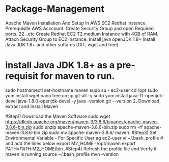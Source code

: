 # Package-Management

Apache Maven Installation And Setup In AWS EC2 Redhat Instance.
Prerequisite
AWS Acccount.
Create Security Group and open Required ports.
22 ..etc
Create Redhat EC2 T2.medium Instance with 4GB of RAM.
Attach Security Group to EC2 Instance.
Install java openJDK 1.8+
Install Java JDK 1.8+ and other softares (GIT, wget and tree)

# install Java JDK 1.8+ as a pre-requisit for maven to run.

sudo hostnamectl set-hostname maven
sudo su - ec2-user
cd /opt
sudo yum install wget nano tree unzip git-all -y
sudo yum install java-11-openjdk-devel java-1.8.0-openjdk-devel -y
java -version
git --version
2. Download, extract and Install Maven

#Step1) Download the Maven Software
sudo wget https://dlcdn.apache.org/maven/maven-3/3.8.6/binaries/apache-maven-3.8.6-bin.zip
sudo unzip apache-maven-3.8.6-bin.zip
sudo rm -rf apache-maven-3.8.6-bin.zip
sudo mv apache-maven-3.8.6/ maven
.#Step3) Set Environmental Variable - For Specific User eg ec2-user
vi ~/.bash_profile  # and add the lines below
export M2_HOME=/opt/maven
export PATH=$PATH:$M2_HOME/bin
.#Step4) Refresh the profile file and Verify if maven is running
source ~/.bash_profile
mvn -version
